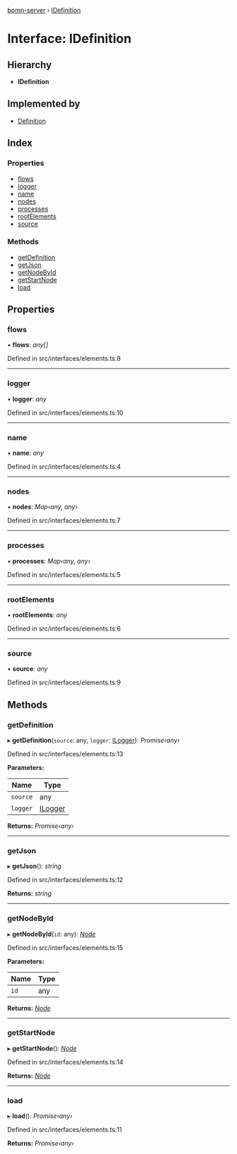 [bpmn-server](../README.md) › [IDefinition](idefinition.md)

# Interface: IDefinition

## Hierarchy

* **IDefinition**

## Implemented by

* [Definition](../classes/definition.md)

## Index

### Properties

* [flows](idefinition.md#flows)
* [logger](idefinition.md#logger)
* [name](idefinition.md#name)
* [nodes](idefinition.md#nodes)
* [processes](idefinition.md#processes)
* [rootElements](idefinition.md#rootelements)
* [source](idefinition.md#source)

### Methods

* [getDefinition](idefinition.md#getdefinition)
* [getJson](idefinition.md#getjson)
* [getNodeById](idefinition.md#getnodebyid)
* [getStartNode](idefinition.md#getstartnode)
* [load](idefinition.md#load)

## Properties

###  flows

• **flows**: *any[]*

Defined in src/interfaces/elements.ts:8

___

###  logger

• **logger**: *any*

Defined in src/interfaces/elements.ts:10

___

###  name

• **name**: *any*

Defined in src/interfaces/elements.ts:4

___

###  nodes

• **nodes**: *Map‹any, any›*

Defined in src/interfaces/elements.ts:7

___

###  processes

• **processes**: *Map‹any, any›*

Defined in src/interfaces/elements.ts:5

___

###  rootElements

• **rootElements**: *any*

Defined in src/interfaces/elements.ts:6

___

###  source

• **source**: *any*

Defined in src/interfaces/elements.ts:9

## Methods

###  getDefinition

▸ **getDefinition**(`source`: any, `logger`: [ILogger](ilogger.md)): *Promise‹any›*

Defined in src/interfaces/elements.ts:13

**Parameters:**

Name | Type |
------ | ------ |
`source` | any |
`logger` | [ILogger](ilogger.md) |

**Returns:** *Promise‹any›*

___

###  getJson

▸ **getJson**(): *string*

Defined in src/interfaces/elements.ts:12

**Returns:** *string*

___

###  getNodeById

▸ **getNodeById**(`id`: any): *[Node](../classes/node.md)*

Defined in src/interfaces/elements.ts:15

**Parameters:**

Name | Type |
------ | ------ |
`id` | any |

**Returns:** *[Node](../classes/node.md)*

___

###  getStartNode

▸ **getStartNode**(): *[Node](../classes/node.md)*

Defined in src/interfaces/elements.ts:14

**Returns:** *[Node](../classes/node.md)*

___

###  load

▸ **load**(): *Promise‹any›*

Defined in src/interfaces/elements.ts:11

**Returns:** *Promise‹any›*
